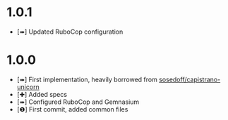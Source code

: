 1.0.1
=====

* [➠] Updated RuboCop configuration

1.0.0
=====

* [➠] First implementation, heavily borrowed from [sosedoff/capistrano-unicorn]
* [✚] Added specs
* [➠] Configured RuboCop and Gemnasium
* [❶] First commit, added common files

[sosedoff/capistrano-unicorn]: https://github.com/tablexi/capistrano3-unicorn "Capistrano3 Unicorn"